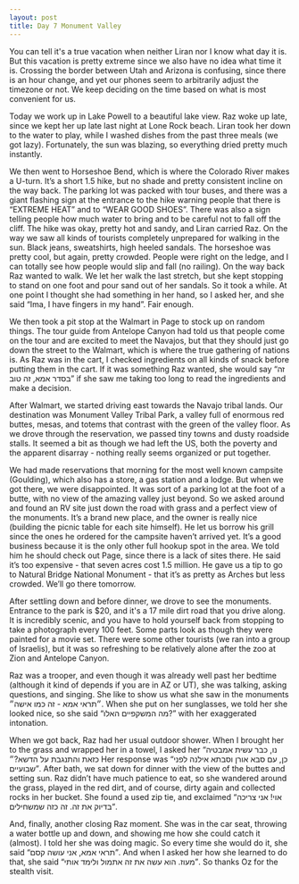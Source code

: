 ```yaml
---
layout: post
title: Day 7 Monument Valley
---
```


You can tell it's a true vacation when neither Liran nor I know what day it is. But this vacation is pretty extreme since we also have no idea what time it is. Crossing the border between Utah and Arizona is confusing, since there is an hour change, and yet our phones seem to arbitrarily adjust the timezone or not. We keep deciding on the time based on what is most convenient for us. 

Today we work up in Lake Powell to a beautiful lake view. Raz woke up late, since we kept her up late last night at Lone Rock beach. Liran took her down to the water to play, while I washed dishes from the past three meals (we got lazy). Fortunately, the sun was blazing, so everything dried pretty much instantly.

We then went to Horseshoe Bend, which is where the Colorado River makes a U-turn. It’s a short 1.5 hike, but no shade and pretty consistent incline on the way back. The parking lot was packed with tour buses, and there was a giant flashing sign at the entrance to the hike warning people that there is “EXTREME HEAT” and to “WEAR GOOD SHOES”. There was also a sign telling people how much water to bring and to be careful not to fall off the cliff. The hike was okay, pretty hot and sandy, and Liran carried Raz. On the way we saw all kinds of tourists completely unprepared for walking in the sun. Black jeans, sweatshirts, high heeled sandals. The horseshoe was pretty cool, but again, pretty crowded. People were right on the ledge, and I can totally see how people would slip and fall (no railing). On the way back Raz wanted to walk. We let her walk the last stretch, but she kept stopping to stand on one foot and pour sand out of her sandals. So it took a while. At one point I thought she had something in her hand, so I asked her, and she said “Ima, I have fingers in my hand”. Fair enough.

We then took a pit stop at the Walmart in Page to stock up on random things. The tour guide from Antelope Canyon had told us that people come on the tour and are excited to meet the Navajos, but that they should just go down the street to the Walmart, which is where the true gathering of nations is. As Raz was in the cart, I checked ingredients on all kinds of snack before putting them in the cart. If it was something Raz wanted, she would say “זה בסדר אמא, זה טוב” if she saw me taking too long to read the ingredients and make a decision.

After Walmart, we started driving east towards the Navajo tribal lands. Our destination was Monument Valley Tribal Park, a valley full of enormous red buttes, mesas, and totems that contrast with the green of the valley floor. As we drove through the reservation, we passed tiny towns and dusty roadside stalls. It seemed a bit as though we had left the US, both the poverty and the apparent disarray - nothing really seems organized or put together.

We had made reservations that morning for the most well known campsite (Goulding), which also has a store, a gas station and a lodge. But when we got there, we were disappointed. It was sort of a parking lot at the foot of a butte, with no view of the amazing valley just beyond. So we asked around and found an RV site just down the road with grass and a perfect view of the monuments. It’s a brand new place, and the owner is really nice (building the picnic table for each site himself). He let us borrow his grill since the ones he ordered for the campsite haven’t arrived yet. It’s a good business because it is the only other full hookup spot in the area. We told him he should check out Page, since there is a lack of sites there. He said it’s too expensive - that seven acres cost 1.5 million. He gave us a tip to go to Natural Bridge National Monument - that it’s as pretty as Arches but less crowded. We’ll go there tomorrow.

After settling down and before dinner, we drove to see the monuments. Entrance to the park is $20, and it's a 17 mile dirt road that you drive along. It is incredibly scenic, and you have to hold yourself back from stopping to take a photograph every 100 feet. Some parts look as though they were painted for a movie set. There were some other tourists (we ran into a group of Israelis), but it was so refreshing to be relatively alone after the zoo at Zion and Antelope Canyon.

Raz was a trooper, and even though it was already well past her bedtime (although it kind of depends if you are in AZ or UT), she was talking, asking questions, and singing. She like to show us what she saw in the monuments ״תראי אמא - זה כמו אישה״. When she put on her sunglasses, we told her she looked nice, so she said “מה המשקפיים האלו?” with her exaggerated intonation. 

When we got back, Raz had her usual outdoor shower. When I brought her to the grass and wrapped her in a towel, I asked her “נו, כבר עשית אמבטיה כזאת והתנגבת על הדשא?״ Her response was “כן, עם סבא אורן וסבתא אילנה לפני שבועיים”. After bath, we sat down for dinner with the view of the buttes and setting sun. Raz didn’t have much patience to eat, so she wandered around the grass, played in the red dirt, and of course, dirty again and collected rocks in her bucket. She found a used zip tie, and exclaimed “אוי! אני צריכה בדיוק את זה. זה כזה שמשחילים“. 

And, finally, another closing Raz moment. She was in the car seat, throwing a water bottle up and down, and showing me how she could catch it (almost). I told her she was doing magic. So every time she would do it, she said “תראי אמא, אני עושה קסם”. And when I asked her how she learned to do that, she said “מעוז. הוא עשה את זה אתמול ולימד אותי”. So thanks Oz for the stealth visit.
